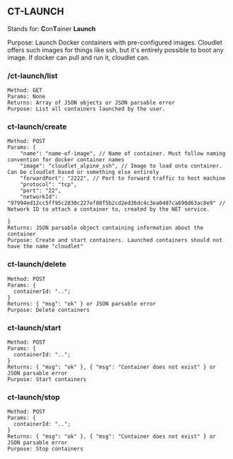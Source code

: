 ## CT-LAUNCH

Stands for: **C**on**T**ainer **Launch**

Purpose: Launch Docker containers with pre-configured images. Cloudlet offers such images for things like ssh, but it's entirely possible to boot any image. If docker can pull and run it, cloudlet can.

### /ct-launch/list

```
Method: GET
Params: None
Returns: Array of JSON objects or JSON parsable error
Purpose: List all containers launched by the user.
```

### ct-launch/create

```
Method: POST
Params: {
	"name": "name-of-image", // Name of container. Must follow naming convention for docker container names
    "image": "cloudlet_alpine_ssh", // Image to load onto container. Can be cloudlet based or something else entirely
    "forwardPort": "2222", // Port to forward traffic to host machine
    "protocol": "tcp",
    "port": "22",
    "networkId": "97994ed12cc5ff95c2830c227ef88f5b2cd2ed36dc4c3ea0407ca690d63ac8e9" // Network ID to attach a container to, created by the NET service.

}
Returns: JSON parsable object containing information about the container
Purpose: Create and start containers. Launched containers should not have the name "cloudlet"
```

### ct-launch/delete

```
Method: POST
Params: {
  containerId: "..";
}
Returns: { "msg": "ok" } or JSON parsable error
Purpose: Delete containers
```

### ct-launch/start

```
Method: POST
Params: {
  containerId: "..";
}
Returns: { "msg": "ok" }, { "msg": "Container does not exist" } or JSON parsable error
Purpose: Start containers
```

### ct-launch/stop

```
Method: POST
Params: {
  containerId: "..";
}
Returns: { "msg": "ok" }, { "msg": "Container does not exist" } or JSON parsable error
Purpose: Stop containers
```
